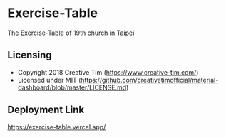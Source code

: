 # Exercise-Table
The Exercise-Table of 19th church in Taipei
## Licensing
*    Copyright 2018 Creative Tim (https://www.creative-tim.com/)
*    Licensed under MIT (https://github.com/creativetimofficial/material-dashboard/blob/master/LICENSE.md)

## Deployment Link
https://exercise-table.vercel.app/
